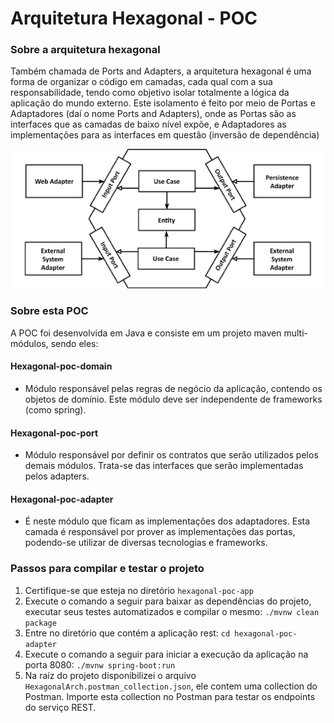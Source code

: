 # Arquitetura Hexagonal - POC

### Sobre a arquitetura hexagonal
Também chamada de Ports and Adapters, a arquitetura hexagonal é uma forma de organizar o código em camadas, cada qual com a sua responsabilidade, tendo como objetivo isolar totalmente a lógica da aplicação do mundo externo. Este isolamento é feito por meio de Portas e Adaptadores (daí o nome Ports and Adapters), onde as Portas são as interfaces que as camadas de baixo nível expõe, e Adaptadores as implementações para as interfaces em questão (inversão de dependência)

![Diagrama](./diagram.jpg)

### Sobre esta POC
A POC foi desenvolvida em Java e consiste em um projeto maven multi-módulos, sendo eles:
#### Hexagonal-poc-domain
+ Módulo responsável pelas regras de negócio da aplicação, contendo os objetos de domínio. Este módulo deve ser independente de frameworks (como spring). 

#### Hexagonal-poc-port
+ Módulo responsável por definir os contratos que serão utilizados pelos demais módulos. Trata-se das interfaces que serão implementadas pelos adapters.  

#### Hexagonal-poc-adapter
+ É neste módulo que ficam as implementações dos adaptadores. Esta camada é responsável por prover as implementações das portas, podendo-se utilizar de diversas tecnologias e frameworks. 

### Passos para compilar e testar o projeto
1. Certifique-se que esteja no diretório `hexagonal-poc-app`
2. Execute o comando a seguir para baixar as dependências do projeto, executar seus testes automatizados e compilar o mesmo: 
   `./mvnw clean package`
3. Entre no diretório que contém a aplicação rest:
   `cd hexagonal-poc-adapter`
4. Execute o comando a seguir para iniciar a execução da aplicação na porta 8080:
   `./mvnw spring-boot:run`
5. Na raíz do projeto disponibilizei o arquivo `HexagonalArch.postman_collection.json`, ele contem uma collection do Postman. Importe esta collection no Postman para testar os endpoints do serviço REST.    







